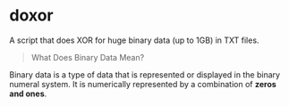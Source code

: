 # doxor
A script that does XOR for huge binary data (up to 1GB) in TXT files. 

> What Does Binary Data Mean?

Binary data is a type of data that is represented or displayed in the binary numeral system. It is numerically represented by a combination of **zeros and ones**.